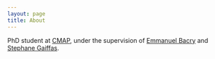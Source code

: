 ```yaml
---
layout: page
title: About
---
```


PhD student at [CMAP](http://www.cmap.polytechnique.fr/), under the supervision of [Emmanuel Bacry](http://www.cmap.polytechnique.fr/~bacry/) and [Stephane Gaiffas](http://www.cmap.polytechnique.fr/~gaiffas/).
